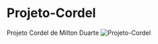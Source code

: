 # Projeto-Cordel
 Projeto Cordel de Milton Duarte
 ![Projeto-Cordel](https://github.com/Sidnei-Junior-dev/Projeto-Cordel/assets/135073086/e2759e1b-626e-42dc-b2a0-4252dfbcf7ba)
